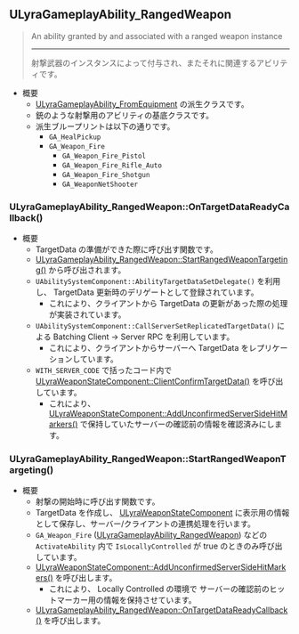 ## ULyraGameplayAbility_RangedWeapon

> An ability granted by and associated with a ranged weapon instance  
> 
> ----
> 射撃武器のインスタンスによって付与され、またそれに関連するアビリティです。 

* 概要
	* [ULyraGameplayAbility_FromEquipment] の派生クラスです。
	* 銃のような射撃用のアビリティの基底クラスです。
	* 派生ブループリントは以下の通りです。
		* `GA_HealPickup`
		* `GA_Weapon_Fire`
			* `GA_Weapon_Fire_Pistol`
			* `GA_Weapon_Fire_Rifle_Auto`
			* `GA_Weapon_Fire_Shotgun`
			* `GA_WeaponNetShooter`


### ULyraGameplayAbility_RangedWeapon::OnTargetDataReadyCallback()

* 概要
	* TargetData の準備ができた際に呼び出す関数です。
	* [ULyraGameplayAbility_RangedWeapon::StartRangedWeaponTargeting()] から呼び出されます。
	* `UAbilitySystemComponent::AbilityTargetDataSetDelegate()` を利用し、 TargetData 更新時のデリゲートとして登録されています。
		* これにより、クライアントから TargetData の更新があった際の処理が実装されています。
	* `UAbilitySystemComponent::CallServerSetReplicatedTargetData()` による Batching Client -> Server RPC を利用しています。
		* これにより、クライアントからサーバーへ TargetData をレプリケーションしています。
	* `WITH_SERVER_CODE` で括ったコード内で [ULyraWeaponStateComponent::ClientConfirmTargetData()] を呼び出しています。
		* これにより、 [ULyraWeaponStateComponent::AddUnconfirmedServerSideHitMarkers()] で保持していたサーバーの確認前の情報を確認済みにします。

### ULyraGameplayAbility_RangedWeapon::StartRangedWeaponTargeting()

* 概要
	* 射撃の開始時に呼び出す関数です。
	* TargetData を作成し、 [ULyraWeaponStateComponent] に表示用の情報として保存し、サーバー/クライアントの連携処理を行います。
	* `GA_Weapon_Fire` ([ULyraGameplayAbility_RangedWeapon]) などの `ActivateAbility` 内で `IsLocallyControlled` が true のときのみ呼び出しています。
	* [ULyraWeaponStateComponent::AddUnconfirmedServerSideHitMarkers()] を呼び出します。
		* これにより、 Locally Controlled の環境で サーバーの確認前のヒットマーカー用の情報を保持させています。
	* [ULyraGameplayAbility_RangedWeapon::OnTargetDataReadyCallback()] を呼び出します。


<!--- ページ内のリンク --->

<!--- 自前の画像へのリンク --->

<!--- generated --->
[ULyraGameplayAbility_RangedWeapon]: #ulyragameplayabilityrangedweapon
[ULyraGameplayAbility_RangedWeapon::OnTargetDataReadyCallback()]: #ulyragameplayabilityrangedweaponontargetdatareadycallback
[ULyraGameplayAbility_RangedWeapon::StartRangedWeaponTargeting()]: #ulyragameplayabilityrangedweaponstartrangedweapontargeting
[ULyraGameplayAbility_FromEquipment]: ../../Lyra/GameplayAbility/ULyraGameplayAbility_FromEquipment.md#ulyragameplayabilityfromequipment
[ULyraWeaponStateComponent]: ../../Lyra/Weapon/ULyraWeaponStateComponent.md#ulyraweaponstatecomponent
[ULyraWeaponStateComponent::AddUnconfirmedServerSideHitMarkers()]: ../../Lyra/Weapon/ULyraWeaponStateComponent.md#ulyraweaponstatecomponentaddunconfirmedserversidehitmarkers
[ULyraWeaponStateComponent::ClientConfirmTargetData()]: ../../Lyra/Weapon/ULyraWeaponStateComponent.md#ulyraweaponstatecomponentclientconfirmtargetdata
